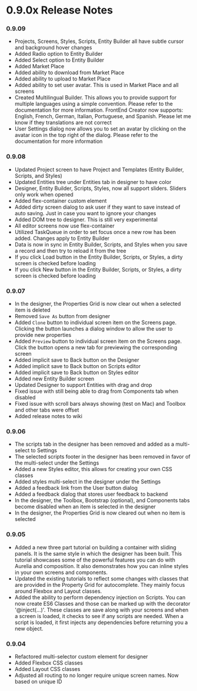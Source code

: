 # 0.9.0x Release Notes

### 0.9.09

- Projects, Screens, Styles, Scripts, Entity Builder all have subtle cursor and background hover changes
- Added Radio option to Entity Builder
- Added Select option to Entity Builder
- Added Market Place
- Added ability to download from Market Place
- Added ability to upload to Market Place
- Added ability to set user avatar. This is used in Market Place and all screens
- Created Multilingual Builder. This allows you to provide support for multiple languages using a simple convention. Please refer to the documentation for more information. FrontEnd Creator now supports: English, French, German, Italian, Portuguese, and Spanish. Please let me know if they translations are not correct
- User Settings dialog now allows you to set an avatar by clicking on the avatar icon in the top right of the dialog. Please refer to the documentation for more information

### 0.9.08

- Updated Project screen to have Project and Templates (Entity Builder, Scripts, and Styles)
- Updated Entities tree under Entities tab in designer to have color
- Designer, Entity Builder, Scripts, Styles, now all support sliders. Sliders only work when opened
- Added flex-container custom element
- Added dirty screen dialog to ask user if they want to save instead of auto saving. Just in case you want to ignore your changes
- Added DOM tree to designer. This is still very experimental
- All editor screens now use flex-container
- Utilized TaskQueue in order to set focus once a new row has been added. Changes apply to Entity Builder
- Data is now in sync in Entity Builder, Scripts, and Styles when you save a record and then try to reload it from the tree
- If you click Load button in the Entity Builder, Scripts, or Styles, a dirty screen is checked before loading
- If you click New button in the Entity Builder, Scripts, or Styles, a dirty screen is checked before loading

### 0.9.07

- In the designer, the Properties Grid is now clear out when a selected item is deleted
- Removed `Save As` button from designer
- Added `Clone` button to individual screen item on the Screens page. Clicking the button launches a dialog window to allow the user to provide new properties
- Added `Preview` button to individual screen item on the Screens page. Click the button opens a new tab for previewing the corresponding screen
- Added implicit save to Back button on the Designer
- Added implicit save to Back button on Scripts editor
- Added implicit save to Back button on Styles editor
- Added new Entity Builder screen
- Updated Designer to support Entities with drag and drop
- Fixed issue with still being able to drag from Components tab when disabled
- Fixed issue with scroll bars always showing (test on Mac) and Toolbox and other tabs were offset
- Added release notes to wiki

### 0.9.06

- The scripts tab in the designer has been removed and added as a multi-select to Settings
- The selected scripts footer in the designer has been removed in favor of the multi-select under the Settings
- Added a new Styles editor, this allows for creating your own CSS classes
- Added styles multi-select in the designer under the Settings
- Added a feedback link from the User button dialog
- Added a feedback dialog that stores user feedback to backend
- In the designer, the Toolbox, Bootstrap (optional), and Components tabs become disabled when an item is selected in the designer
- In the designer, the Properties Grid is now cleared out when no item is selected

### 0.9.05

- Added a new three part tutorial on building a container with sliding panels. It is the same style in which the designer has been built. This tutorial showcases some of the powerful features you can do with Aurelia and composition. It also demonstrates how you can inline styles in your own screens and components.
- Updated the existing tutorials to reflect some changes with classes that are provided in the Property Grid for autocomplete. They mainly focus around Flexbox and Layout classes.
- Added the ability to perform dependency injection on Scripts. You can now create ES6 Classes and those can be marked up with the decorator '@inject(...)'. These classes are save along with your screens and when a screen is loaded, it checks to see if any scripts are needed. When a script is loaded, it first injects any dependencies before returning you a new object.

### 0.9.04

- Refactored multi-selector custom element for designer
- Added Flexbox CSS classes
- Added Layout CSS classes
- Adjusted all routing to no longer require unique screen names. Now based on unique ID